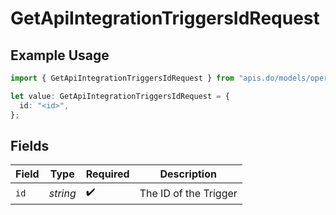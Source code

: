 # GetApiIntegrationTriggersIdRequest

## Example Usage

```typescript
import { GetApiIntegrationTriggersIdRequest } from "apis.do/models/operations";

let value: GetApiIntegrationTriggersIdRequest = {
  id: "<id>",
};
```

## Fields

| Field                 | Type                  | Required              | Description           |
| --------------------- | --------------------- | --------------------- | --------------------- |
| `id`                  | *string*              | :heavy_check_mark:    | The ID of the Trigger |